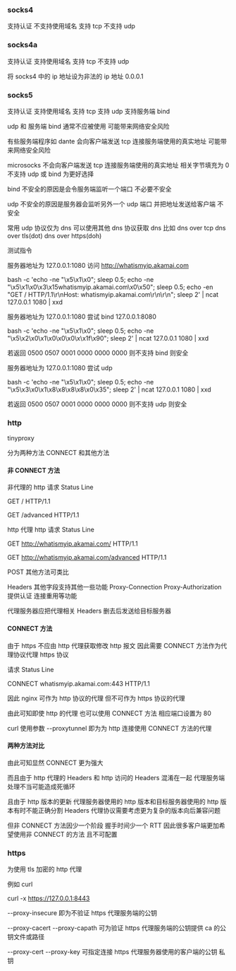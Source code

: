 ### socks4

支持认证 不支持使用域名 支持 tcp 不支持 udp

### socks4a

支持认证 支持使用域名 支持 tcp 不支持 udp

将 socks4 中的 ip 地址设为非法的 ip 地址 0.0.0.1

### socks5

支持认证 支持使用域名 支持 tcp 支持 udp 支持服务端 bind

udp 和 服务端 bind 通常不应被使用 可能带来网络安全风险

有些服务端程序如 dante 会向客户端发送 tcp 连接服务端使用的真实地址 可能带来网络安全风险

microsocks 不会向客户端发送 tcp 连接服务端使用的真实地址 相关字节填充为 0 不支持 udp 或 bind 为更好选择

bind 不安全的原因是会令服务端监听一个端口 不必要不安全

udp 不安全的原因是服务器会监听另外一个 udp 端口 并把地址发送给客户端 不安全

常用 udp 协议仅为 dns 可以使用其他 dns 协议获取 dns 比如 dns over tcp   dns over tls(dot)   dns over https(doh)

测试指令

服务器地址为 127.0.0.1:1080 访问 http://whatismyip.akamai.com

bash -c 'echo -ne "\x5\x1\x0"; sleep 0.5; echo -ne "\x5\x1\x0\x3\x15whatismyip.akamai.com\x0\x50"; sleep 0.5; echo -en "GET / HTTP/1.1\r\nHost: whatismyip.akamai.com\r\n\r\n"; sleep 2' | ncat 127.0.0.1 1080 | xxd

服务器地址为 127.0.0.1:1080 尝试 bind 127.0.0.1:8080

bash -c 'echo -ne "\x5\x1\x0"; sleep 0.5; echo -ne "\x5\x2\x0\x1\x0\x0\x0\x\x1f\x90"; sleep 2' | ncat 127.0.0.1 1080 | xxd

若返回 0500 0507 0001 0000 0000 0000 则不支持 bind 则安全

服务器地址为 127.0.0.1:1080 尝试 udp

bash -c 'echo -ne "\x5\x1\x0"; sleep 0.5; echo -ne "\x5\x3\x0\x1\x8\x8\x8\x8\x0\x35"; sleep 2' | ncat 127.0.0.1 1080 | xxd

若返回 0500 0507 0001 0000 0000 0000 则不支持 udp 则安全

### http

tinyproxy

分为两种方法 CONNECT 和其他方法

#### 非 CONNECT 方法

非代理的 http 请求 Status Line

GET / HTTP/1.1

GET /advanced HTTP/1.1

http 代理 http 请求 Status Line

GET http://whatismyip.akamai.com/ HTTP/1.1

GET http://whatismyip.akamai.com/advanced HTTP/1.1

POST 其他方法可类比

Headers 其他字段支持其他一些功能 Proxy-Connection Proxy-Authorization 提供认证 连接重用等功能

代理服务器应把代理相关 Headers 删去后发送给目标服务器

#### CONNECT 方法

由于 https 不应由 http 代理获取修改 http 报文 因此需要 CONNECT 方法作为代理协议代理 https 协议

请求 Status Line

CONNECT whatismyip.akamai.com:443 HTTP/1.1

因此 nginx 可作为 http 协议的代理 但不可作为 https 协议的代理

由此可知即使 http 的代理 也可以使用 CONNECT 方法 相应端口设置为 80

curl 使用参数 --proxytunnel 即为为 http 连接使用 CONNECT 方法的代理

#### 两种方法对比

由此可知显然 CONNECT 更为强大

而且由于 http 代理的 Headers 和 http 访问的 Headers 混淆在一起 代理服务端处理不当可能造成死循环

且由于 http 版本的更新 代理服务器使用的 http 版本和目标服务器使用的 http 版本有时不能正确分割 Headers 代理协议需要考虑更为复杂的版本向后兼容问题

但非 CONNECT 方法因少一个阶段 握手时间少一个 RTT 因此很多客户端更加希望使用非 CONNECT 的方法 且不可配置

### https

为使用 tls 加密的 http 代理

例如 curl

curl -x https://127.0.0.1:8443

--proxy-insecure 即为不验证 https 代理服务端的公钥

--proxy-cacert --proxy-capath 可为验证 https 代理服务端的公钥提供 ca 的公钥文件或路径

--proxy-cert --proxy-key 可指定连接 https 代理服务器使用的客户端的公钥 私钥
